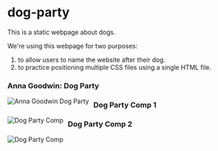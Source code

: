 # dog-party

This is a static webpage about dogs. 

We're using this webpage for two purposes:

1. to allow users to name the website after their dog.
1. to practice positioning multiple CSS files using a single HTML file.

### Anna Goodwin: Dog Party
<img src="https://user-images.githubusercontent.com/32857284/57201190-b53a2980-6f52-11e9-9bfb-4e2a78fe1916.png"
alt="Anna Goodwin Dog Party"
style="float: left; margin-right: 10px;" />

### Dog Party Comp 1
<img src="http://frontend.turing.io/assets/images/projects/zen-garden/zen-garden-01.jpg"
alt="Dog Party Comp"
style="float: left; margin-right: 10px;" />

### Dog Party Comp 2
<img src="http://frontend.turing.io/assets/images/projects/zen-garden/zen-garden-02.jpg"
alt="Dog Party Comp"
style="float: left; margin-right: 10px;" />